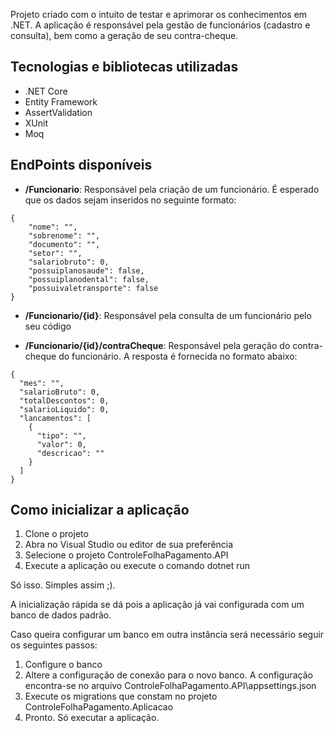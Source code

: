 Projeto criado com o intuito de testar e aprimorar os conhecimentos em .NET.
A aplicação é responsável pela gestão de funcionários (cadastro e consulta), bem como a geração de seu contra-cheque.

## Tecnologias e bibliotecas utilizadas

* .NET Core
* Entity Framework
* AssertValidation
* XUnit
* Moq

## EndPoints disponíveis

* **/Funcionario**: Responsável pela criação de um funcionário. É esperado que os dados sejam inseridos no seguinte formato:

```
{
	"nome": "",
	"sobrenome": "",
	"documento": "",
	"setor": "",
	"salariobruto": 0,
	"possuiplanosaude": false,
	"possuiplanodental": false,
	"possuivaletransporte": false
}
```

* **/Funcionario/{id}**: Responsável pela consulta de um funcionário pelo seu código

* **/Funcionario/{id}/contraCheque**: Responsável pela geração do contra-cheque do funcionário. A resposta é fornecida no formato abaixo:

```
{
  "mes": "",
  "salarioBruto": 0,
  "totalDescontos": 0,
  "salarioLiquido": 0,
  "lancamentos": [
    {
      "tipo": "",
      "valor": 0,
      "descricao": ""
    }
  ]
}
```

## Como inicializar a aplicação

1. Clone o projeto
2. Abra no Visual Studio ou editor de sua preferência
3. Selecione o projeto ControleFolhaPagamento.API
4. Execute a aplicação ou execute o comando dotnet run

Só isso. Simples assim ;).

A inicialização rápida se dá pois a aplicação já vai configurada com um banco de dados padrão.

Caso queira configurar um banco em outra instância será necessário seguir os seguintes passos:

1. Configure o banco
2. Altere a configuração de conexão para o novo banco. A configuração encontra-se no arquivo ControleFolhaPagamento.API\appsettings.json
3. Execute os migrations que constam no projeto ControleFolhaPagamento.Aplicacao
4. Pronto. Só executar a aplicação.
